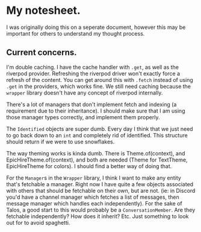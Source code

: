# My notesheet.
I was originally doing this on a seperate document, however this may be important for others to understand my thought process.

## Current concerns.
I'm double caching. I have the cache handler with `.get`, as well as the riverpod provider. Refreshing the riverpod driver won't exactly force a refresh of the content. You can get around this with `.fetch` instead of using `.get` in the providers, which works fine. We still need caching because the `wrapper` library doesn't have any concept of riverpod internally.

There's a lot of managers that don't implement fetch and indexing (a requirement due to their inheritance). I should make sure that I am using those manager types correctly, and implement them properly.

The `Identified` objects are super dumb. Every day I think that we just need to go back down to an `int` and completely rid of identified. This structure should return if we were to use snowflakes.

The way theming works is kinda dumb. There is Theme.of(context), and EpicHireTheme.of(context), and both are needed (Theme for TextTheme, EpicHireTheme for colors). I should find a better way of doing that.

For the `Manager`s in the `Wrapper` library, I think I want to make any entity that's fetchable a manager. Right now I have quite a few objects associated with others that should be fetchable on their own, but are not. (ie: in Discord you'd have a channel manager which fetches a list of messages, then message manager which handles each independently). For the sake of Talos, a good start to this would probably be a `ConversationMember`. Are they fetchable independently? How does it inherit? Etc. Just something to look out for to avoid spaghetti.